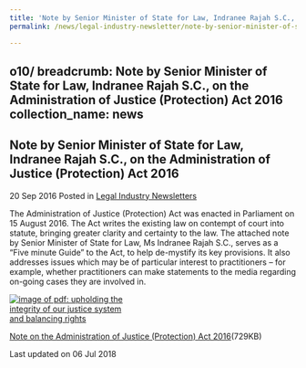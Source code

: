 ```yaml
---
title: 'Note by Senior Minister of State for Law, Indranee Rajah S.C., on the Administration of Justice (Protection) Act 2016'
permalink: /news/legal-industry-newsletter/note-by-senior-minister-of-state-for-law--indranee-rajah-s-c/

---
```

o10/
breadcrumb: Note by Senior Minister of State for Law, Indranee Rajah S.C., on the Administration of Justice (Protection) Act 2016
collection_name: news
---

<style>
  .image {width: 200px;}
  .image img {max-width: 100%;}
</style>

Note by Senior Minister of State for Law, Indranee Rajah S.C., on the Administration of Justice (Protection) Act 2016
---

20 Sep 2016 Posted in [Legal Industry Newsletters](/news/legal-industry-newsletters/)

The Administration of Justice (Protection) Act was enacted in Parliament on 15 August 2016. The Act writes the existing law on contempt of court into statute, bringing greater clarity and certainty to the law. The attached note by Senior Minister of State for Law, Ms Indranee Rajah S.C., serves as a “Five minute Guide” to the Act, to help de-mystify its key provisions. It also addresses issues which may be of particular interest to practitioners – for example, whether practitioners can make statements to the media regarding on-going cases they are involved in.

<div class="image">
  <a href="/files/NoteonAOJP.pdf/"><img src="/images/1530861609220.jpg/" alt="image of pdf: upholding the integrity of our justice system and balancing rights"></a>
</div>

<a href="/files/NoteonAOJP.pdf/">Note on the Administration of Justice (Protection) Act 2016</a>(729KB)

<p class="right-side-updated">Last updated on 06 Jul 2018</p>
